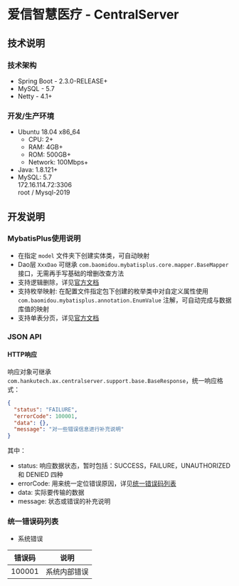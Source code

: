 # 爱信智慧医疗 - CentralServer

## 技术说明

### 技术架构

* Spring Boot - 2.3.0-RELEASE+
* MySQL - 5.7
* Netty - 4.1+

### 开发/生产环境

* Ubuntu 18.04 x86_64
  * CPU: 2+
  * RAM: 4GB+
  * ROM: 500GB+
  * Network: 100Mbps+
* Java: 1.8.121+
* MySQL: 5.7    
  172.16.114.72:3306    
  root  / Mysql-2019


## 开发说明

### MybatisPlus使用说明

* 在指定 `model` 文件夹下创建实体类，可自动映射
* Dao层 `XxxDao` 可继承 `com.baomidou.mybatisplus.core.mapper.BaseMapper` 接口，无需再手写基础的增删改查方法
* 支持逻辑删除，详见[官方文档](https://mp.baomidou.com/guide/logic-delete.html)
* 支持枚举映射: 在配置文件指定包下创建的枚举类中对自定义属性使用 `com.baomidou.mybatisplus.annotation.EnumValue` 注解，可自动完成与数据库值的映射
* 支持单表分页，详见[官方文档](https://mp.baomidou.com/guide/page.html)

### JSON API

#### HTTP响应

响应对象可继承 `com.hankutech.ax.centralserver.support.base.BaseResponse`，统一响应格式：

```json
{
  "status": "FAILURE",
  "errorCode": 100001,
  "data": {},
  "message": "对一些错误信息进行补充说明"
}
```

其中：
* status: 响应数据状态，暂时包括：SUCCESS，FAILURE，UNAUTHORIZED 和 DENIED 四种
* errorCode: 用来统一定位错误原因，详见[统一错误码列表](#统一错误码列表)
* data: 实际要传输的数据
* message: 状态或错误的补充说明

### 统一错误码列表

* 系统错误

错误码 | 说明
--- | ---
100001 | 系统内部错误






